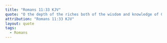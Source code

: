 ```yaml
---
title: "Romans 11:33 KJV"
quote: "O the depth of the riches both of the wisdom and knowledge of God! how unsearchable are his judgments, and his ways past finding out!"
attribution: "Romans 11:33 KJV"
layout: quote
tags:
  - Romans
---
```

